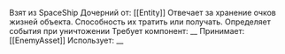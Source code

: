 Взят из SpaceShip
Дочерний от: [[Entity]]
Отвечает за хранение очков жизней объекта. Способность их тратить или получать. Определяет события при уничтожении
Требует компонент: __
Принимает: [[EnemyAsset]]
Использует: __
